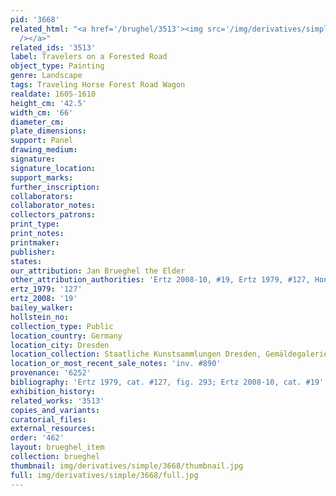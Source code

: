 ```yaml
---
pid: '3668'
related_html: "<a href='/brughel/3513'><img src='/img/derivatives/simple/3513/thumbnail.jpg'
  /></a>"
related_ids: '3513'
label: Travelers on a Forested Road
object_type: Painting
genre: Landscape
tags: Traveling Horse Forest Road Wagon
realdate: 1605-1610
height_cm: '42.5'
width_cm: '66'
diameter_cm: 
plate_dimensions: 
support: Panel
drawing_medium: 
signature: 
signature_location: 
support_marks: 
further_inscription: 
collaborators: 
collaborator_notes: 
collectors_patrons: 
print_type: 
print_notes: 
printmaker: 
publisher: 
states: 
our_attribution: Jan Brueghel the Elder
other_attribution_authorities: 'Ertz 2008-10, #19, Ertz 1979, #127, Honig database'
ertz_1979: '127'
ertz_2008: '19'
bailey_walker: 
hollstein_no: 
collection_type: Public
location_country: Germany
location_city: Dresden
location_collection: Staatliche Kunstsammlungen Dresden, Gemäldegalerie Alte Meister
location_or_most_recent_sale_notes: 'inv. #890'
provenance: '6252'
bibliography: 'Ertz 1979, cat. #127, fig. 293; Ertz 2008-10, cat. #19'
exhibition_history: 
related_works: '3513'
copies_and_variants: 
curatorial_files: 
external_resources: 
order: '462'
layout: brueghel_item
collection: brueghel
thumbnail: img/derivatives/simple/3668/thumbnail.jpg
full: img/derivatives/simple/3668/full.jpg
---
```

